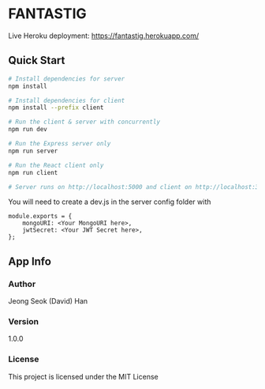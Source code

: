 # FANTASTIG

Live Heroku deployment: https://fantastig.herokuapp.com/

## Quick Start

```bash
# Install dependencies for server
npm install

# Install dependencies for client
npm install --prefix client

# Run the client & server with concurrently
npm run dev

# Run the Express server only
npm run server

# Run the React client only
npm run client

# Server runs on http://localhost:5000 and client on http://localhost:3000
```

You will need to create a dev.js in the server config folder with

```
module.exports = {
    mongoURI: <Your MongoURI here>,
    jwtSecret: <Your JWT Secret here>,
};
```

## App Info

### Author

Jeong Seok (David) Han

### Version

1.0.0

### License

This project is licensed under the MIT License
